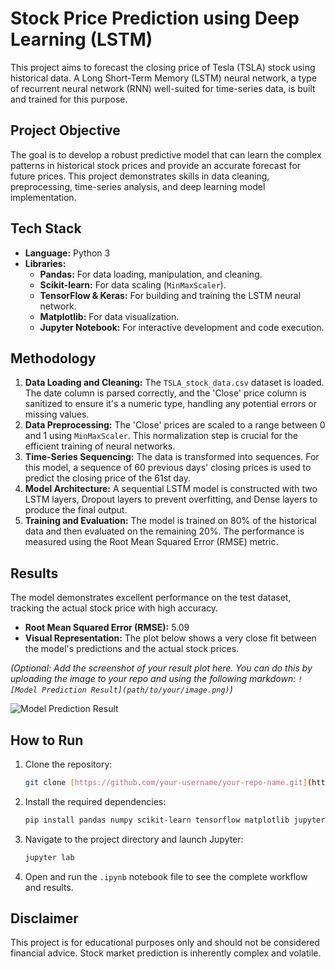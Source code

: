 # Stock Price Prediction using Deep Learning (LSTM)

This project aims to forecast the closing price of Tesla (TSLA) stock using historical data. A Long Short-Term Memory (LSTM) neural network, a type of recurrent neural network (RNN) well-suited for time-series data, is built and trained for this purpose.

## Project Objective

The goal is to develop a robust predictive model that can learn the complex patterns in historical stock prices and provide an accurate forecast for future prices. This project demonstrates skills in data cleaning, preprocessing, time-series analysis, and deep learning model implementation.

## Tech Stack

- **Language:** Python 3
- **Libraries:**
  - **Pandas:** For data loading, manipulation, and cleaning.
  - **Scikit-learn:** For data scaling (`MinMaxScaler`).
  - **TensorFlow & Keras:** For building and training the LSTM neural network.
  - **Matplotlib:** For data visualization.
  - **Jupyter Notebook:** For interactive development and code execution.

## Methodology

1.  **Data Loading and Cleaning:** The `TSLA_stock_data.csv` dataset is loaded. The date column is parsed correctly, and the 'Close' price column is sanitized to ensure it's a numeric type, handling any potential errors or missing values.
2.  **Data Preprocessing:** The 'Close' prices are scaled to a range between 0 and 1 using `MinMaxScaler`. This normalization step is crucial for the efficient training of neural networks.
3.  **Time-Series Sequencing:** The data is transformed into sequences. For this model, a sequence of 60 previous days' closing prices is used to predict the closing price of the 61st day.
4.  **Model Architecture:** A sequential LSTM model is constructed with two LSTM layers, Dropout layers to prevent overfitting, and Dense layers to produce the final output.
5.  **Training and Evaluation:** The model is trained on 80% of the historical data and then evaluated on the remaining 20%. The performance is measured using the Root Mean Squared Error (RMSE) metric.

## Results

The model demonstrates excellent performance on the test dataset, tracking the actual stock price with high accuracy.

-   **Root Mean Squared Error (RMSE):** 5.09
-   **Visual Representation:** The plot below shows a very close fit between the model's predictions and the actual stock prices.

*(Optional: Add the screenshot of your result plot here. You can do this by uploading the image to your repo and using the following markdown: `![Model Prediction Result](path/to/your/image.png)`)*

![Model Prediction Result](Screenshot%202025-05-30%20at%2011.54.07%E2%80%AFAM.png)


## How to Run

1.  Clone the repository:
    ```bash
    git clone [https://github.com/your-username/your-repo-name.git](https://github.com/your-username/your-repo-name.git)
    ```
2.  Install the required dependencies:
    ```bash
    pip install pandas numpy scikit-learn tensorflow matplotlib jupyterlab
    ```
3.  Navigate to the project directory and launch Jupyter:
    ```bash
    jupyter lab
    ```
4.  Open and run the `.ipynb` notebook file to see the complete workflow and results.

## Disclaimer

This project is for educational purposes only and should not be considered financial advice. Stock market prediction is inherently complex and volatile.
